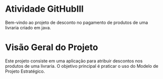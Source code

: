 # Atividade GitHubIII
Bem-vindo ao projeto de desconto no pagamento de produtos de uma livraria criado em java. 

# Visão Geral do Projeto
Este projeto consiste em uma aplicação para atribuir descontos nos produtos de uma livraria. O objetivo principal é praticar o uso do Modelo de Projeto Estratégico.
